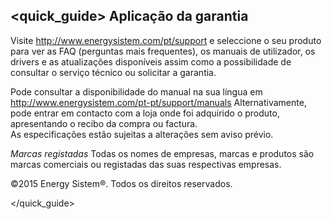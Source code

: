 ## <quick_guide> Aplicação da garantia

Visite http://www.energysistem.com/pt/support e seleccione o seu produto para ver as FAQ (perguntas mais frequentes), os manuais de utilizador, os drivers e as atualizações disponíveis assim como a possibilidade de  consultar o serviço técnico ou solicitar a garantia. 

Pode consultar a disponibilidade do manual na sua língua em http://www.energysistem.com/pt-pt/support/manuals
Alternativamente, pode entrar em contacto com a loja onde foi adquirido o produto, apresentando o recibo da compra ou factura.  
As especificações estão sujeitas a alterações sem aviso prévio.  

*Marcas registadas* Todas os nomes de empresas, marcas e produtos são marcas comerciais ou registadas das suas respectivas empresas.

©2015 Energy Sistem®. Todos os direitos reservados.

</quick_guide>
